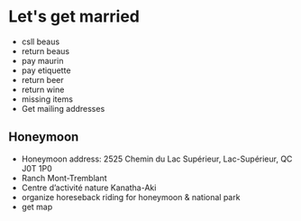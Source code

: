 # Let's get married

- csll beaus 
- return beaus
- pay maurin
- pay etiquette
- return beer
- return wine
- missing items
- Get mailing addresses

## Honeymoon

- Honeymoon address: 2525 Chemin du Lac Supérieur, Lac-Supérieur, QC J0T 1P0
- Ranch Mont-Tremblant
- Centre d’activité nature Kanatha-Aki
- organize horeseback riding for honeymoon & national park
- get map
